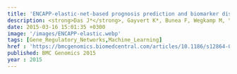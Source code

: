 ```yaml
---
title: 'ENCAPP-elastic-net-based prognosis prediction and biomarker discovery for human cancers'
description: <strong>Das J*</strong>, Gayvert K*, Bunea F, Wegkamp M, Yu H
date: 2015-03-16 15:01:35 +0300
image: '/images/ENCAPP-elastic.webp'
tags: [Gene_Regulatory_Networks,Machine_Learning]
href : 'https://bmcgenomics.biomedcentral.com/articles/10.1186/s12864-015-1465-9'
published: BMC Genomics 2015
year : 2015
---
```

